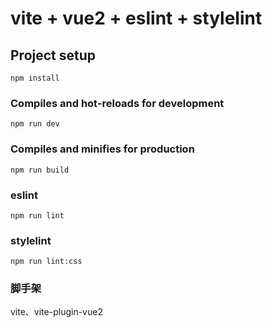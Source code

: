 # vite + vue2 + eslint + stylelint

## Project setup
```
npm install
```

### Compiles and hot-reloads for development
```
npm run dev
```

### Compiles and minifies for production
```
npm run build
```

### eslint
```
npm run lint
```

### stylelint
```
npm run lint:css
```

### 脚手架
vite、vite-plugin-vue2
